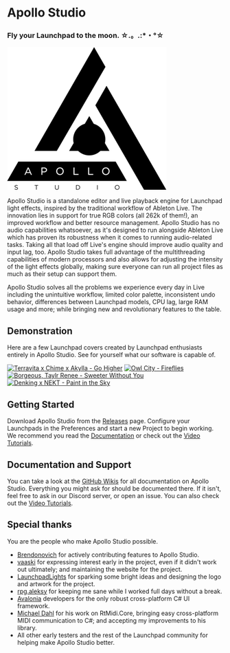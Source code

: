 # Apollo Studio

### Fly your Launchpad to the moon. ☆.。.:*・°☆

![Logo](Assets/readme.png)

Apollo Studio is a standalone editor and live playback engine for Launchpad light effects, inspired by the traditional workflow of Ableton Live. The innovation lies in support for true RGB colors (all 262k of them!), an improved workflow and better resource management. Apollo Studio has no audio capabilities whatsoever, as it's designed to run alongside Ableton Live which has proven its robustness when it comes to running audio-related tasks. Taking all that load off Live's engine should improve audio quality and input lag, too. Apollo Studio takes full advantage of the multithreading capabilities of modern processors and also allows for adjusting the intensity of the light effects globally, making sure everyone can run all project files as much as their setup can support them.

Apollo Studio solves all the problems we experience every day in Live including the unintuitive workflow, limited color palette, inconsistent undo behavior, differences between Launchpad models, CPU lag, large RAM usage and more; while bringing new and revolutionary features to the table.

## Demonstration

Here are a few Launchpad covers created by Launchpad enthusiasts entirely in Apollo Studio. See for yourself what our software is capable of.

[![Terravita x Chime x Akylla - Go Higher](http://img.youtube.com/vi/a-MwTVH-wX8/mqdefault.jpg)](https://www.youtube.com/watch?v=a-MwTVH-wX8 "Terravita x Chime x Akylla - Go Higher")
[![Owl City - Fireflies](http://img.youtube.com/vi/DDJ0JPgd8fw/mqdefault.jpg)](http://www.youtube.com/watch?v=DDJ0JPgd8fw "Owl City - Fireflies")
[![Borgeous, Taylr Renee - Sweeter Without You](http://img.youtube.com/vi/yA-bFsYRG4I/mqdefault.jpg)](http://www.youtube.com/watch?v=yA-bFsYRG4I "Borgeous, Taylr Renee - Sweeter Without You")
[![Denking x NEKT - Paint in the Sky](http://img.youtube.com/vi/XdBOQ_Z8oaU/mqdefault.jpg)](http://www.youtube.com/watch?v=XdBOQ_Z8oaU "Denking x NEKT - Paint in the Sky")

## Getting Started

Download Apollo Studio from the [Releases](https://github.com/mat1jaczyyy/apollo-studio/releases) page. Configure your Launchpads in the Preferences and start a new Project to begin working. We recommend you read the [Documentation](https://github.com/mat1jaczyyy/apollo-studio/wiki) or check out the [Video Tutorials](https://www.youtube.com/playlist?list=PLKC4R3X00beY0aB_f_ZIa3shqJX7do4mH).

## Documentation and Support

You can take a look at the [GitHub Wikis](https://github.com/mat1jaczyyy/apollo-studio/wiki) for all documentation on Apollo Studio. Everything you might ask for should be documented there. If it isn't, feel free to ask in our Discord server, or open an issue. You can also check out the [Video Tutorials](https://www.youtube.com/playlist?list=PLKC4R3X00beY0aB_f_ZIa3shqJX7do4mH).

## Special thanks

You are the people who make Apollo Studio possible.

* [Brendonovich](https://github.com/Brendonovich) for actively contributing features to Apollo Studio.
* [vaaski](https://vaa.ski/) for expressing interest early in the project, even if it didn't work out ultimately; and maintaining the website for the project.
* [LaunchpadLights](http://www.launchpadlights.com/) for sparking some bright ideas and designing the logo and artwork for the project.
* [rpg.aleksy](https://www.youtube.com/channel/UC209YLY-uQPy4U2Gu6sqaVw) for keeping me sane while I worked full days without a break.
* [Avalonia](https://github.com/avaloniaui/) developers for the only robust cross-platform C# UI framework.
* [Michael Dahl](https://github.com/micdah/) for his work on RtMidi.Core, bringing easy cross-platform MIDI communication to C#; and accepting my improvements to his library.
* All other early testers and the rest of the Launchpad community for helping make Apollo Studio better.

